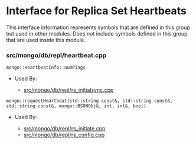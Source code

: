 
# Interface for Replica Set Heartbeats
This interface information represents symbols that are defined in this group but used in other modules.  Does not include symbols defined in this group that are used inside this module.

### src/mongo/db/repl/heartbeat.cpp

<div></div>

    mongo::HeartbeatInfo::numPings

- Used By:

    - [src/mongo/db/repl/rs\_initialsync.cpp](../../../../replication/data\_sync)

<div></div>

    mongo::requestHeartbeat(std::string const&, std::string const&, std::string const&, mongo::BSONObj&, int, int&, bool)

- Used By:

    - [src/mongo/db/repl/rs\_initiate.cpp](../../../../replication/replica\_set\_configuration)
    - [src/mongo/db/repl/rs\_config.cpp](../../../../replication/replica\_set\_configuration)
